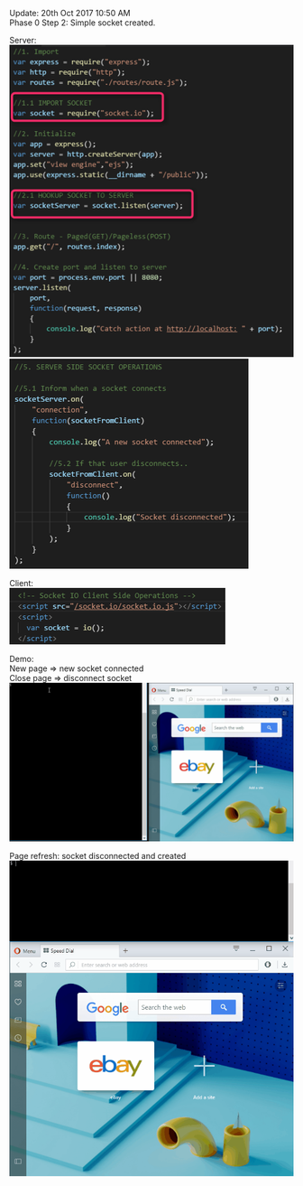 Update: 20th Oct 2017 10:50 AM <br/>
Phase 0 Step 2: Simple socket created. <br/>

Server:<br/>
![demo](demo/Phase0_Step2_Server_1.png) <br/>
![demo](demo/Phase0_Step2_Server_2.png) <br/>

Client:<br/>
![demo](demo/Phase0_Step2_Client_1.png) <br/>

Demo: <br/>
New page => new socket connected <br/>
Close page => disconnect socket <br/>
![demo](demo/Phase0_Step2_Demo.gif) <br/>

Page refresh: socket disconnected and created <br/>
![demo](demo/Phase0_Step2_Demo_1.gif) <br/>
